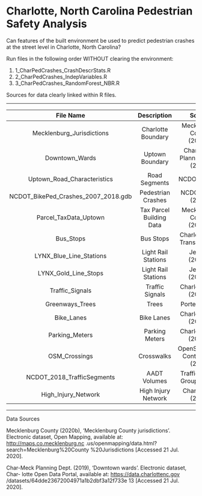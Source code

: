 # Charlotte, North Carolina Pedestrian Safety Analysis

Can features of the built environment be used to predict pedestrian crashes at the street level in Charlotte, North Carolina?

Run files in the following order WITHOUT clearing the environment:
1. 1_CharPedCrashes_CrashDescrStats.R
2. 2_CharPedCrashes_IndepVariables.R
3. 3_CharPedCrashes_RandomForest_NBR.R

Sources for data clearly linked within R files. 

___________________________________________________________________________________________________
|File Name                           | Description              | Source                          |
|:----------------------------------:|:------------------------:|:-------------------------------:|
Mecklenburg_Jurisdictions           | Charlotte Boundary       | Mecklenburg County (2020b)
Downtown_Wards                      | Uptown Boundary          | Char-Meck Planning Dept. (2019)
Uptown_Road_Characteristics         | Road Segments            | NCDOT (2020)
NCDOT_BikePed_Crashes_2007_2018.gdb | Pedestrian Crashes       | NCDOT DBPT (2020)
Parcel_TaxData_Uptown               | Tax Parcel Building Data | Mecklenburg County (2020c)
Bus_Stops                           | Bus Stops                | Charlotte Area Transit (2019)
LYNX_Blue_Line_Stations             | Light Rail Stations      | Jenkins (2019a)
LYNX_Gold_Line_Stops                | Light Rail Stations      | Jenkins (2019b)
Traffic_Signals                     | Traffic Signals          | Charlotte DOT (2019c)
Greenways_Trees                     | Trees                    | Porter (2018)
Bike_Lanes                          | Bike Lanes               | Charlotte DOT (2019a)
Parking_Meters                      | Parking Meters           | Charlotte DOT (2019b)
OSM_Crossings                       | Crosswalks               | OpenStreetMap Contributors (2020)
NCDOT_2018_TrafficSegments          | AADT Volumes             | Traffic Survey Group (2018)
High_Injury_Network                 | High Injury Network      | CharlotteNC (2020)
___________________________________________________________________________________________________

Data Sources








Mecklenburg County (2020b), ‘Mecklenburg County jurisdictions’. Electronic dataset, Open Mapping, available at: http://maps.co.mecklenburg.nc .us/openmapping/data.html?search=Mecklenburg%20County %20Jurisdictions [Accessed 21 Jul. 2020].

Char-Meck Planning Dept. (2019), ‘Downtown wards’. Electronic dataset, Char- lotte Open Data Portal, available at: https://data.charlottenc.gov /datasets/64dde23672004971a1b2dbf3a12f733e 13 [Accessed 21 Jul. 2020].
